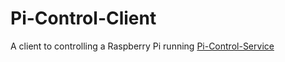 Pi-Control-Client
=================

A client to controlling a Raspberry Pi running [Pi-Control-Service](https://github.com/projectweekend/Pi-Control-Service)
